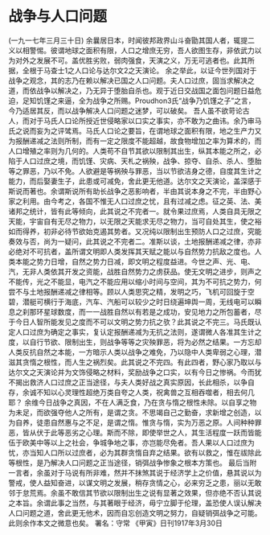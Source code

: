 # 战争与人口问题
(一九一七年三月三十日)
余曩居日本，时闻彼邦政界山斗奋勖其国人者，辄提二义以相警惕。彼谓地球之面积有限，人口之增庶无穷，吾人欲图生存，非依武力以为对外之发展不可。盖优胜劣败，弱肉强食，天演之义，万无可逃者也。此其所据，全根于马查士1之人口论与达尔文2之天演论。
余之举此，以证今世列国对于战争之观念，其的志乃在赖以解决已国之人口问题。夫人口过庶，固当求解决之道，而依战争以解决之，乃无异于堕胎自杀也。观于近日交战国之面包问题日益危迫，足知饥馑之来逼，全为战争之所赐。Proudhon3氏“战争乃饥馑之子”之言，今乃适居其反，而以战争解决人口问题之迷梦，可以破矣。
吾人虽不欲苛论古人，而对于马氏人口论所授近世侵略家以口实之事实，亦不敢为之曲讳。余乃审马氏之说而妄为之评骘焉。马氏人口论之要旨，在谓地球之面积有限，地之生产力又为报酬递减之法则所制，而有一定之限度不能超越，故食物增加之率为算术的，而人口增殖之率则为几何的。人类苟不自节其欲以限制其出生，纵其本能之所之，必陷于人口过庶之境，而饥馑、灾病、天札之祸殃，战争、掠夺、自杀、杀人、堕胎等之罪恶，乃以不免。人欲避是等祸殃与罪恶，当以节欲洁身之德，自度其生计之能力，而后娶妻生子，此患或可减免，舍此更无他道。达尔文之天演论，盖深感于斯说而著也。余谓斯说所有助长战争之恶影响者，半由其说本身之不完，半由野心家之利用。由今考之，各国不惟无人口过庶之忧，且有过减之虑。征之英、法、美诸邦之统计，皆有此等倾向，此其说之不完者一。就令果过庶焉，人类自具无限之天能，宇宙自有无尽之物力，以无限之天能求无尽之物力，当可自处其生，使之裕如而得养，初非必待节欲始克遏其势者。又况纯以限制出生预防人口之过庶，究能奏效与否，尚为一疑问，此其说之不完者二。准斯以谈，土地报酬递减之律，亦非必绝对不可抗者，盖所谓文明即人类发挥其天赋之能以与自然势力抗敌之度也。人类本能之势力日增，自然之势力日减，即文明之程度益进。今世之声、光、电、汽，无非人类依其开发之资能，战胜自然势力之虏获品。使无文明之进步，则声之不能传，光之不能显，电汽之不能应用以缩小时间与空间，其为不可抗之势力，何尝不与土地报酬递减之律相等。顾以人类思究之精，发明之巧，飞机可回旋于空碧，潜艇可横行于海底，汽车、汽船可以较少之时日绕遍坤舆一周，无线电可以瞬息之刹那环星球数度，而一一战胜自然以有若是之成功，安见地力之所包蓄者，尽于今日人智所能发见之度而不可以文明之势力抗之欤？此其说之不完三。马氏既认定人口过庶为确定之事实，复认定报酬递减为无抗之法则，遂谓微人各准其生计之度，以自行节欲、限制出生，则战争等等之灾殃罪恶，将为必然之结果。一方忘却人类反抗自然之本能，一方暗示人类以战争之难免，乃以隐中人类卑弱之心理，潜滋其贪惰之根性，而人生之祸烈矣。此其说之不完四。有此四者，野心家乃取以与达尔文之天演论并为文饰侵略之材料，奖励战争之口实，以有今日之惨祸。今而犹不揭出救济人口过庶之正当途径，与夫人类好战之真实原因，长此相杀，以争自存，余诚不知以心灵理性超绝万类自夸之人类，祝禽兽之互相吞噬者，相去何几耶？
余维今日战争之真因，不在人满乏食，乃在贪与惰之根性未除。以自享之物为未足，而欲强夺他人之所有，是谓之贪。不思竭自己之勤奋，求新增之创造，以为自养，徒患自然惠与之不足，是谓之惰。惟贪与惰，实为万恶之原。人间种种罪恶，皆从伏于此等恶劣之心理。斯而不除，即使举世之人，其生活程度一跃而皆能伍于欧美中等以上之社会，争城争地之事，亦岂能尽免者。吾人果以人口过庶为忧，亦当知人口所以过庶者，必为其群贪惰自弃之结果。欲有以救之，惟在祓除此等根性，是乃解决人口问题之正当途径，销弭战争惨象之根本方策也。
最后当附一言者，余虽对于马说有所非难，然并不抹煞其说于经济学上之价值，悬其说以为警戒，使人益知奋进，以谋文明之发展，稍存贪情之心，必来穷乏之患，丽以无敢邻于怠荒焉。余虽不敢信其节欲以限制出生之说有显著之效果，但亦绝不否认其说之本旨。余谓此事之当然，与其著眼于经济，毋宁立脚于伦理，盖恐使人误认解决人口问题之道，舍此更无他术，因而自忘创造文明之努力，自疑销弭战争之可能。此则余作本文之微意也矣。
署名：守常
《甲寅》日刊1917年3月30日
